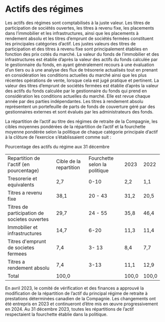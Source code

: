 # Actifs des régimes

Les actifs des régimes sont comptabilisés à la juste valeur. Les titres de participation de sociétés ouvertes, les titres à revenu fixe, les placements dans l’immobilier et les infrastructures, ainsi que les placements à rendement absolu et les titres d’emprunt de sociétés fermées constituent les principales catégories d’actif. Les justes valeurs des titres de participation et des titres à revenu fixe sont principalement établies en fonction des prix cotés du marché. La valeur du fonds de l’immobilier et des infrastructures est établie d’après la valeur des actifs du fonds calculée par le gestionnaire du fonds, en ayant généralement recours à une évaluation d’un tiers ou à une analyse des flux de trésorerie actualisés tout en prenant en considération les conditions actuelles du marché ainsi que les plus récentes opérations de vente, lorsque cela est jugé pratique et pertinent. La valeur des titres d’emprunt de sociétés fermées est établie d’après la valeur des actifs du fonds calculée par le gestionnaire du fonds qui prend en considération les conditions actuelles du marché. Elle est revue chaque année par des parties indépendantes. Les titres à rendement absolu représentent un portefeuille de parts de fonds de couverture géré par des gestionnaires externes et sont évalués par les administrateurs des fonds.

La répartition de l’actif au titre des régimes de retraite de la Compagnie, les cibles moyennes pondérées de la répartition de l’actif et la fourchette moyenne pondérée selon la politique de chaque catégorie principale d’actif à la clôture de l’exercice s’établissaient comme suit :

Pourcentage des actifs du régime aux 31 décembre   

<table><tr><td>Repartition de I&#x27;actif (en pourcentage)</td><td>Cible de Ia repartition</td><td>Fourchette selon Ia politique</td><td>2023</td><td>2022</td></tr><tr><td>Tresorerie et equivalents</td><td>2,7</td><td>0-10</td><td>2,2</td><td>1,1</td></tr><tr><td>Titres a revenu fixe</td><td>38,1</td><td>20 - 43</td><td>31,2</td><td>20,5</td></tr><tr><td>Titres de participation de societes ouvertes</td><td>29,7</td><td>24 - 55</td><td>35,8</td><td>46,4</td></tr><tr><td> Immobilier et infrastructures</td><td>14,7</td><td>6-20</td><td>11,3</td><td>11,4</td></tr><tr><td>Titres d&#x27;emprunt de societes fermees</td><td>7,4</td><td>3- 13</td><td>8,4</td><td>7,7</td></tr><tr><td>Titres a rendement absolu</td><td>7,4</td><td>3-13</td><td>11,1</td><td>12,9</td></tr><tr><td>Total</td><td>100,0</td><td></td><td>100,0</td><td>100,0</td></tr></table>

En avril 2023, le comité de vérification et des finances a approuvé la modification de la répartition de l’actif du principal régime de retraite à prestations déterminées canadien de la Compagnie. Les changements ont été entrepris en 2023 et continueront d’être mis en œuvre progressivement en 2024. Au 31 décembre 2023, toutes les répartitions de l’actif respectaient la fourchette établie dans la politique.